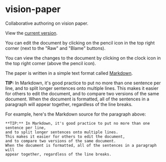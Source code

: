 # vision-paper

Collaborative authoring on vision paper.

View the [current version](main.md).

You can edit the document by clicking on the pencil icon in the top right corner
(next to the "Raw" and "Blame" buttons).

You can view the changes to the document by clicking on the clock icon in the top right corner
(above the pencil icon).

The paper is written in a simple text format called
[Markdown](https://docs.github.com/en/get-started/writing-on-github/getting-started-with-writing-and-formatting-on-github/basic-writing-and-formatting-syntax).

**TIP:** In Markdown, it's good practice to put no more than one sentence per line,
and to split longer sentences onto multiple lines.
This makes it easier for others to edit the document,
and to compare two versions of the same document.
When the document is formatted, all of the sentences in a paragraph will
appear together, regardless of the line breaks.

For example, here's the Markdown source for the paragraph above:

```
**TIP:** In Markdown, it's good practice to put no more than one sentence per line,
and to split longer sentences onto multiple lines.
This makes it easier for others to edit the document,
and to compare two versions of the same document.
When the document is formatted, all of the sentences in a paragraph will
appear together, regardless of the line breaks.
```
